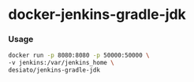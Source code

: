 # docker-jenkins-gradle-jdk

### Usage
```bash
docker run -p 8080:8080 -p 50000:50000 \
-v jenkins:/var/jenkins_home \
desiato/jenkins-gradle-jdk
```
